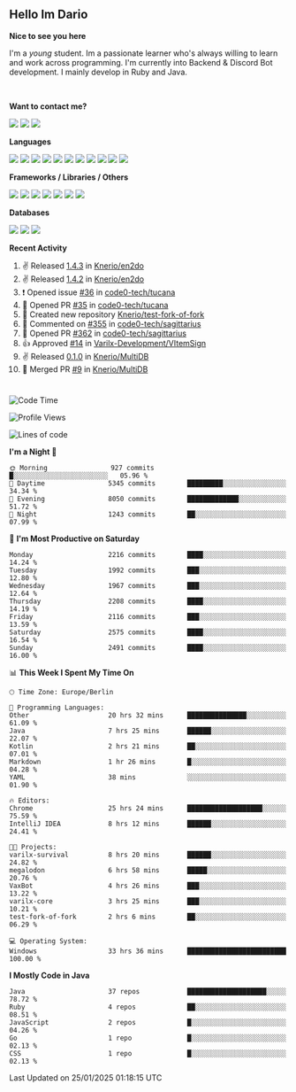 <h2>Hello Im Dario</h2>

**Nice to see you here**

I'm a *young* student. Im a passionate learner who's always willing to learn and work across
programming. I'm currently into Backend & Discord Bot development. I mainly develop in Ruby and Java.

<br/>

**Want to contact me?**

<a href="https://github.com/knerio"><img src="https://img.shields.io/badge/-Github-blue?style=for-the-badge&logo=github&logoColor=white"/></a> <a href="https://discord.com/users/639416958923702292"><img src="https://img.shields.io/badge/-knerio-blue?style=for-the-badge&logo=discord&logoColor=white"/></a> <a href="https://twitch.tv/dopalos_"><img src="https://img.shields.io/badge/-twitch-blue?style=for-the-badge&logo=twitch&logoColor=white"/></a>

**Languages**

<img src="https://img.shields.io/badge/-HTML-blue?style=for-the-badge&logo=html5&logoColor=white"/> <img src="https://img.shields.io/badge/-CSS-blue?style=for-the-badge&logo=CSS3&logoColor=white"/> <img src="https://img.shields.io/badge/-Javascript-blue?style=for-the-badge&logo=javascript&logoColor=white"/> <img src="https://img.shields.io/badge/-Typescript-blue?style=for-the-badge&logo=TypeScript&logoColor=white"/> <img src="https://img.shields.io/badge/-Java-blue?style=for-the-badge&logo=java&logoColor=white"/> <img src="https://img.shields.io/badge/-Kotlin-blue?style=for-the-badge&logo=kotlin&logoColor=white"/> <img src="https://img.shields.io/badge/-SQL-blue?style=for-the-badge&logo=MYSQL&logoColor=white"/> <img src="https://img.shields.io/badge/-Markdown-blue?style=for-the-badge&logo=Markdown&logoColor=white"/> <img src="https://img.shields.io/badge/-JSON-blue?style=for-the-badge&logo=JSON&logoColor=white"/> <img src="https://img.shields.io/badge/-Git-blue?style=for-the-badge&logo=Git&logoColor=white"/> <img src="https://img.shields.io/badge/-Ruby-blue?style=for-the-badge&logo=Ruby&logoColor=white"/>
<br/>

 **Frameworks / Libraries / Others**

<img src="https://img.shields.io/badge/-Bootstrap-blue?style=for-the-badge&logo=Bootstrap&logoColor=white"/> <img src="https://img.shields.io/badge/-Node.JS-blue?style=for-the-badge&logo=node.js&logoColor=white"/> <img src="https://img.shields.io/badge/-React-blue?style=for-the-badge&logo=React&logoColor=white"/> <img src="https://img.shields.io/badge/-Express-blue?style=for-the-badge&logo=Express&logoColor=white"/> <img src="https://img.shields.io/badge/-Next.Js-blue?style=for-the-badge&logo=Next.Js&logoColor=white"/> <img src="https://img.shields.io/badge/-Ruby_On_Rails-blue?style=for-the-badge&logo=ruby-on-rails&logoColor=white"/> <img src="https://img.shields.io/badge/-JDA-blue?style=for-the-badge&logo=JDA&logoColor=white"/>

**Databases**

<img src="https://img.shields.io/badge/-MongoDB-blue?style=for-the-badge&logo=mongodb&logoColor=white"/> <img src="https://img.shields.io/badge/-MariaDB-blue?style=for-the-badge&logo=MariaDB&logoColor=white"/>
<img src="https://img.shields.io/badge/-PostgreSQL-blue?style=for-the-badge&logo=PostgreSQl&logoColor=white"/>

**Recent Activity**

<!--RECENT_ACTIVITY:start-->
1. ✌️ Released [1.4.3](https://github.com/Knerio/en2do/releases/tag/1.4.3) in [Knerio/en2do](https://github.com/Knerio/en2do)<br>
2. ✌️ Released [1.4.2](https://github.com/Knerio/en2do/releases/tag/1.4.2) in [Knerio/en2do](https://github.com/Knerio/en2do)<br>
3. ❗️ Opened issue [#36](https://github.com/code0-tech/tucana/issues/36) in [code0-tech/tucana](https://github.com/code0-tech/tucana)<br>
4. 💪 Opened PR [#35](https://github.com/code0-tech/tucana/pull/35) in [code0-tech/tucana](https://github.com/code0-tech/tucana)<br>
5. 📔 Created new repository [Knerio/test-fork-of-fork](https://github.com/Knerio/test-fork-of-fork)<br>
6. 💬 Commented on [#355](https://github.com/code0-tech/sagittarius/issues/355#issuecomment-2586734515) in [code0-tech/sagittarius](https://github.com/code0-tech/sagittarius)<br>
7. 💪 Opened PR [#362](https://github.com/code0-tech/sagittarius/pull/362) in [code0-tech/sagittarius](https://github.com/code0-tech/sagittarius)<br>
8. 👍 Approved [#14](https://github.com/Varilx-Development/VItemSign/pull/14#pullrequestreview-2545462263) in [Varilx-Development/VItemSign](https://github.com/Varilx-Development/VItemSign)<br>
9. ✌️ Released [0.1.0](https://github.com/Knerio/MultiDB/releases/tag/0.1.0) in [Knerio/MultiDB](https://github.com/Knerio/MultiDB)<br>
10. 🎉 Merged PR [#9](https://github.com/Knerio/MultiDB/pull/9) in [Knerio/MultiDB](https://github.com/Knerio/MultiDB)<br>
<!--RECENT_ACTIVITY:end-->
 
#

<!--START_SECTION:waka-->
![Code Time](http://img.shields.io/badge/Code%20Time-906%20hrs%2010%20mins-blue)

![Profile Views](http://img.shields.io/badge/Profile%20Views-0-blue)

![Lines of code](https://img.shields.io/badge/From%20Hello%20World%20I%27ve%20Written-955.1%20thousand%20lines%20of%20code-blue)

**I'm a Night 🦉** 

```text
🌞 Morning                927 commits         █░░░░░░░░░░░░░░░░░░░░░░░░   05.96 % 
🌆 Daytime                5345 commits        █████████░░░░░░░░░░░░░░░░   34.34 % 
🌃 Evening                8050 commits        █████████████░░░░░░░░░░░░   51.72 % 
🌙 Night                  1243 commits        ██░░░░░░░░░░░░░░░░░░░░░░░   07.99 % 
```
📅 **I'm Most Productive on Saturday** 

```text
Monday                   2216 commits        ████░░░░░░░░░░░░░░░░░░░░░   14.24 % 
Tuesday                  1992 commits        ███░░░░░░░░░░░░░░░░░░░░░░   12.80 % 
Wednesday                1967 commits        ███░░░░░░░░░░░░░░░░░░░░░░   12.64 % 
Thursday                 2208 commits        ████░░░░░░░░░░░░░░░░░░░░░   14.19 % 
Friday                   2116 commits        ███░░░░░░░░░░░░░░░░░░░░░░   13.59 % 
Saturday                 2575 commits        ████░░░░░░░░░░░░░░░░░░░░░   16.54 % 
Sunday                   2491 commits        ████░░░░░░░░░░░░░░░░░░░░░   16.00 % 
```


📊 **This Week I Spent My Time On** 

```text
🕑︎ Time Zone: Europe/Berlin

💬 Programming Languages: 
Other                    20 hrs 32 mins      ███████████████░░░░░░░░░░   61.09 % 
Java                     7 hrs 25 mins       ██████░░░░░░░░░░░░░░░░░░░   22.07 % 
Kotlin                   2 hrs 21 mins       ██░░░░░░░░░░░░░░░░░░░░░░░   07.01 % 
Markdown                 1 hr 26 mins        █░░░░░░░░░░░░░░░░░░░░░░░░   04.28 % 
YAML                     38 mins             ░░░░░░░░░░░░░░░░░░░░░░░░░   01.90 % 

🔥 Editors: 
Chrome                   25 hrs 24 mins      ███████████████████░░░░░░   75.59 % 
IntelliJ IDEA            8 hrs 12 mins       ██████░░░░░░░░░░░░░░░░░░░   24.41 % 

🐱‍💻 Projects: 
varilx-survival          8 hrs 20 mins       ██████░░░░░░░░░░░░░░░░░░░   24.82 % 
megalodon                6 hrs 58 mins       █████░░░░░░░░░░░░░░░░░░░░   20.76 % 
VaxBot                   4 hrs 26 mins       ███░░░░░░░░░░░░░░░░░░░░░░   13.22 % 
varilx-core              3 hrs 25 mins       ███░░░░░░░░░░░░░░░░░░░░░░   10.21 % 
test-fork-of-fork        2 hrs 6 mins        ██░░░░░░░░░░░░░░░░░░░░░░░   06.29 % 

💻 Operating System: 
Windows                  33 hrs 36 mins      █████████████████████████   100.00 % 
```

**I Mostly Code in Java** 

```text
Java                     37 repos            ████████████████████░░░░░   78.72 % 
Ruby                     4 repos             ██░░░░░░░░░░░░░░░░░░░░░░░   08.51 % 
JavaScript               2 repos             █░░░░░░░░░░░░░░░░░░░░░░░░   04.26 % 
Go                       1 repo              █░░░░░░░░░░░░░░░░░░░░░░░░   02.13 % 
CSS                      1 repo              █░░░░░░░░░░░░░░░░░░░░░░░░   02.13 % 
```




 Last Updated on 25/01/2025 01:18:15 UTC
<!--END_SECTION:waka-->

